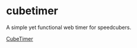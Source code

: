# cubetimer
A simple yet functional web timer for speedcubers.

[CubeTimer](https://thomasbr404.github.io/cubetimer/index.html)

